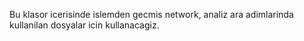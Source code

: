 Bu klasor icerisinde islemden gecmis network, analiz ara adimlarinda kullanilan dosyalar icin kullanacagiz.